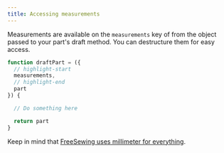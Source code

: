 ```yaml
---
title: Accessing measurements
---
```


Measurements are available on the `measurements` key of from the object passed
to your part's draft method. You can destructure them for easy access.

```design/src/part.mjs
function draftPart = ({ 
  // highlight-start
  measurements, 
  // highlight-end
  part 
}) {

  // Do something here 

  return part
}
```

<Note>

Keep in mind that [FreeSewing uses millimeter for everything](/guides/prerequisites/units).

</Note>
